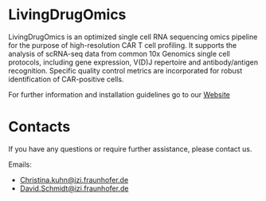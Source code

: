 # LivingDrugOmics

LivingDrugOmics is an optimized single cell RNA sequencing omics pipeline for the purpose of high-resolution CAR T cell profiling. It supports the analysis of scRNA-seq data from common 10x Genomics single cell protocols, including gene expression, V(D)J repertoire and antibody/antigen recognition. Specific quality control metrics are incorporated for robust identification of CAR-positive cells. 

For further information and installation guidelines go to our [Website](TODO)

# Contacts

If you have any questions or require further assistance, please contact us. 

Emails: 
- Christina.kuhn@izi.fraunhofer.de
- David.Schmidt@izi.fraunhofer.de
